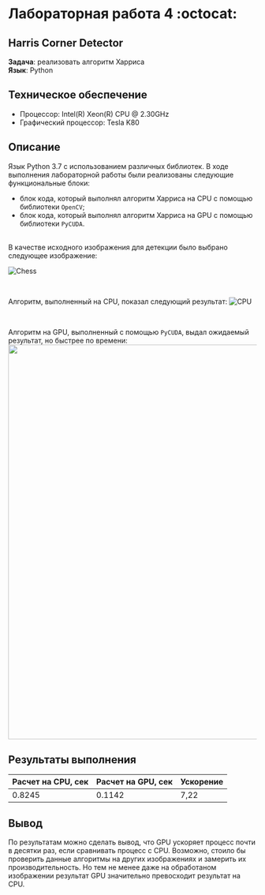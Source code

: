 # Лабораторная работа 4 :octocat:
## Harris Corner Detector
**Задача**: реализовать алгоритм Харриса<br/>
**Язык**: Python<br/>
## **Техническое обеспечение**
+ Процессор: Intel(R) Xeon(R) CPU @ 2.30GHz
+ Графический процессор: Tesla K80
## **Описание**
Язык Python 3.7 с использованием различных библиотек.
В ходе выполнения лабораторной работы были реализованы следующие функциональные блоки:
+ блок кода, который выполнял алгоритм Харриса на CPU с помощью библиотеки ```OpenCV```;
+ блок кода, который выполнял алгоритм Харриса на GPU с помощью библиотеки ```PyCUDA```. <br/>
<br/>
В качестве исходного изображения для детекции было выбрано следующее изображение:

![Chess](https://drive.google.com/uc?export=view&id=1Msl1dr6bABZ2k-Vjo7e0RW76YIwuyqu8)

<br/>

Алгоритм, выполненный на CPU, показал следующий результат:
![CPU](https://drive.google.com/uc?export=view&id=1gImwD2ZvCov2LXV0uEsIa1ho0XvbDgbl)

<br/>

Алгоритм на GPU, выполненный с помощью ```PyCUDA```, выдал ожидаемый результат, но быстрее по времени:
<img src="https://drive.google.com/uc?export=view&id=1JFFRgQeeg0n7dl4KiRwMkhXkkEQDoEV2" width="800">

## **Результаты выполнения**
Расчет на CPU, сек | Расчет на GPU, сек  | Ускорение
 ------------ | ------------- | -------------
  0.8245 | 0.1142 | 7,22
  
 ## **Вывод**
 По результатам можно сделать вывод, что GPU ускоряет процесс почти в десятки раз, если сравнивать процесс с CPU. 
 Возможно, стоило бы проверить данные алгоритмы на других изображениях и замерить их производительность. Но тем не менее даже на обработаном изображении результат GPU значительно превосходит результат на CPU.
